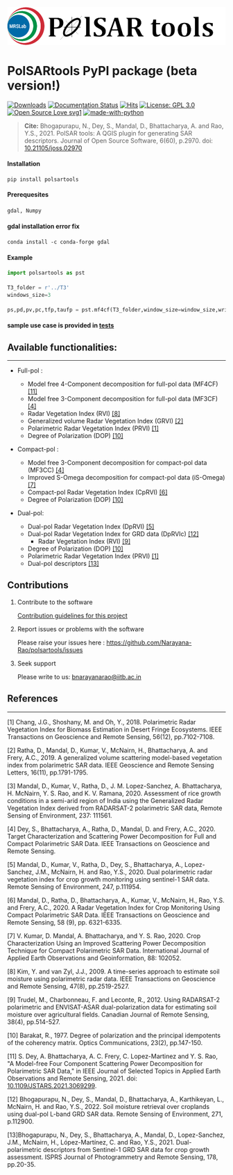 <p align="center">
  <img src="logo.png" alt=""/>
</p>

# PolSARtools PyPI package (beta version!)
 [![Downloads](https://static.pepy.tech/badge/polsartools)](https://pepy.tech/project/polsartools)
 [![Documentation Status](https://readthedocs.org/projects/polsartools/badge/?version=latest)](https://polsartools.readthedocs.io/en/latest/?badge=latest)
[![Hits](https://hits.seeyoufarm.com/api/count/incr/badge.svg?url=https%3A%2F%2Fgithub.com%2FNarayana-Rao%2Fpolsartools&count_bg=%2379C83D&title_bg=%23555555&icon=cliqz.svg&icon_color=%23E7E7E7&title=hits&edge_flat=false)](https://hits.seeyoufarm.com)
[![License: GPL 3.0](https://img.shields.io/badge/License-GPL_3.0-green.svg)](https://opensource.org/licenses/gpl-license)
[![Open Source Love svg1](https://badges.frapsoft.com/os/v1/open-source.svg?v=103)](https://github.com/ellerbrock/open-source-badges/)
[![made-with-python](https://img.shields.io/badge/Made%20with-Python-ffd040.svg)](https://www.python.org/)


> **Cite:** Bhogapurapu, N., Dey, S., Mandal, D., Bhattacharya, A. and Rao, Y.S., 2021. PolSAR tools: A QGIS plugin for generating SAR descriptors. Journal of Open Source Software, 6(60), p.2970. doi:  [10.21105/joss.02970](https://doi.org/10.21105/joss.02970)  



#### Installation
```
pip install polsartools
```
 
#### Prerequesites 
 
 ```gdal, Numpy```
 
#### gdal installation error fix
 
 ```conda install -c conda-forge gdal```

#### Example
```python
import polsartools as pst

T3_folder = r'../T3'
windows_size=3

ps,pd,pv,pc,tfp,taufp = pst.mf4cf(T3_folder,window_size=window_size,write_flag=1)

```

#### sample use case is provided in [tests](https://github.com/Narayana-Rao/polsartools/tree/main/tests)


## Available functionalities:
-----------------------------
 * Full-pol :
    * Model free 4-Component decomposition for full-pol data (MF4CF)[[11]](#11)
    * Model free 3-Component decomposition for full-pol data (MF3CF)[[4]](#4)
	* Radar Vegetation Index (RVI) [[8]](#8) 
    * Generalized volume Radar Vegetation Index (GRVI) [[2]](#2)
    * Polarimetric Radar Vegetation Index (PRVI) [[1]](#1)
    * Degree of Polarization (DOP) [[10]](#10) 

  * Compact-pol : 
    * Model free 3-Component decomposition for compact-pol data (MF3CC) [[4]](#4)
    * Improved S-Omega decomposition for compact-pol data (iS-Omega) [[7]](#7)
    * Compact-pol Radar Vegetation Index (CpRVI)  [[6]](#6)
    * Degree of Polarization (DOP)  [[10]](#10) 

  * Dual-pol:
	   * Dual-pol Radar Vegetation Index (DpRVI) [[5]](#5)
    * Dual-pol Radar Vegetation Index for GRD data (DpRVIc) [[12]](#12)
	   * Radar Vegetation Index (RVI) [[9]](#9)
    * Degree of Polarization (DOP) [[10]](#10) 
    * Polarimetric Radar Vegetation Index (PRVI) [[1]](#1)
    * Dual-pol descriptors [[13]](#13)


## Contributions
1) Contribute to the software

    [Contribution guidelines for this project](help/CONTRIBUTING.md)


2) Report issues or problems with the software
	
	Please raise your issues here : <https://github.com/Narayana-Rao/polsartools/issues>

3) Seek support

	Please write to us: <bnarayanarao@iitb.ac.in> 

## References
-------------
<a id="1">[1]</a> 
Chang, J.G., Shoshany, M. and Oh, Y., 2018. Polarimetric Radar Vegetation Index for Biomass Estimation in Desert Fringe Ecosystems. IEEE Transactions on Geoscience and Remote Sensing, 56(12), pp.7102-7108.

<a id="2">[2]</a> 
Ratha, D., Mandal, D., Kumar, V., McNairn, H., Bhattacharya, A. and Frery, A.C., 2019. A generalized volume scattering model-based vegetation index from polarimetric SAR data. IEEE Geoscience and Remote Sensing Letters, 16(11), pp.1791-1795.

<a id="3">[3]</a> 
Mandal, D., Kumar, V., Ratha, D., J. M. Lopez-Sanchez, A. Bhattacharya, H. McNairn, Y. S. Rao, and K. V. Ramana, 2020. Assessment of rice growth conditions in a semi-arid region of India using the Generalized Radar Vegetation Index derived from RADARSAT-2 polarimetric SAR data, Remote Sensing of Environment, 237: 111561.

<a id="4">[4]</a> 
Dey, S., Bhattacharya, A., Ratha, D., Mandal, D. and Frery, A.C., 2020. Target Characterization and Scattering Power Decomposition for Full and Compact Polarimetric SAR Data. IEEE Transactions on Geoscience and Remote Sensing.

<a id="5">[5]</a> 
Mandal, D., Kumar, V., Ratha, D., Dey, S., Bhattacharya, A., Lopez-Sanchez, J.M., McNairn, H. and Rao, Y.S., 2020. Dual polarimetric radar vegetation index for crop growth monitoring using sentinel-1 SAR data. Remote Sensing of Environment, 247, p.111954.

<a id="6">[6]</a> 
Mandal, D., Ratha, D., Bhattacharya, A., Kumar, V., McNairn, H., Rao, Y.S. and Frery, A.C., 2020. A Radar Vegetation Index for Crop Monitoring Using Compact Polarimetric SAR Data. IEEE Transactions on Geoscience and Remote Sensing, 58 (9), pp. 6321-6335.

<a id="7">[7]</a> 
V. Kumar, D. Mandal, A. Bhattacharya, and Y. S. Rao, 2020. Crop Characterization Using an Improved Scattering Power Decomposition Technique for Compact Polarimetric SAR Data. International Journal of Applied Earth Observations and Geoinformation, 88: 102052.

<a id="8">[8]</a> 
Kim, Y. and van Zyl, J.J., 2009. A time-series approach to estimate soil moisture using polarimetric radar data. IEEE Transactions on Geoscience and Remote Sensing, 47(8), pp.2519-2527.

<a id="9">[9]</a> 
Trudel, M., Charbonneau, F. and Leconte, R., 2012. Using RADARSAT-2 polarimetric and ENVISAT-ASAR dual-polarization data for estimating soil moisture over agricultural fields. Canadian Journal of Remote Sensing, 38(4), pp.514-527.

<a id="10">[10]</a> 
Barakat, R., 1977. Degree of polarization and the principal idempotents of the coherency matrix. Optics Communications, 23(2), pp.147-150.

<a id="11">[11]</a> S. Dey, A. Bhattacharya, A. C. Frery, C. Lopez-Martinez and Y. S. Rao, "A Model-free Four Component Scattering Power Decomposition for Polarimetric SAR Data," in IEEE Journal of Selected Topics in Applied Earth Observations and Remote Sensing, 2021. doi: [10.1109/JSTARS.2021.3069299](https://doi.org/10.1109/JSTARS.2021.3069299). 

<a id="12">[12]</a> Bhogapurapu, N., Dey, S., Mandal, D., Bhattacharya, A., Karthikeyan, L., McNairn, H. and Rao, Y.S., 2022. Soil moisture retrieval over croplands using dual-pol L-band GRD SAR data. Remote Sensing of Environment, 271, p.112900. 

<a id="13">[13]</a>Bhogapurapu, N., Dey, S., Bhattacharya, A., Mandal, D., Lopez-Sanchez, J.M., McNairn, H., López-Martínez, C. and Rao, Y.S., 2021. Dual-polarimetric descriptors from Sentinel-1 GRD SAR data for crop growth assessment. ISPRS Journal of Photogrammetry and Remote Sensing, 178, pp.20-35.


